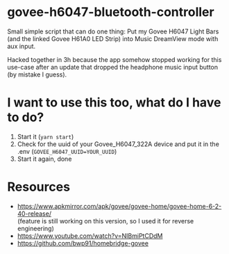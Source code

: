 # govee-h6047-bluetooth-controller

Small simple script that can do one thing: Put my Govee H6047 Light Bars (and the linked Govee H61A0 LED Strip) into Music DreamView mode with aux input.

Hacked together in 3h because the app somehow stopped working for this use-case after an update that dropped the headphone music input button (by mistake I guess).

# I want to use this too, what do I have to do?
1. Start it (`yarn start`)
2. Check for the uuid of your Govee_H6047_322A device and put it in the .env (`GOVEE_H6047_UUID=YOUR_UUID`)
3. Start it again, done

# Resources
- https://www.apkmirror.com/apk/govee/govee-home/govee-home-6-2-40-release/  
  (feature is still working on this version, so I used it for reverse engineering)
- https://www.youtube.com/watch?v=NIBmiPtCDdM
- https://github.com/bwp91/homebridge-govee
